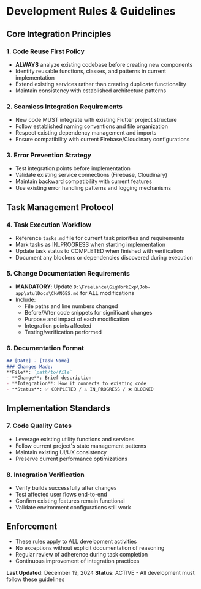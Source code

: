 # Development Rules & Guidelines

## Core Integration Principles

### 1. Code Reuse First Policy
- **ALWAYS** analyze existing codebase before creating new components
- Identify reusable functions, classes, and patterns in current implementation
- Extend existing services rather than creating duplicate functionality
- Maintain consistency with established architecture patterns

### 2. Seamless Integration Requirements
- New code MUST integrate with existing Flutter project structure
- Follow established naming conventions and file organization
- Respect existing dependency management and imports
- Ensure compatibility with current Firebase/Cloudinary configurations

### 3. Error Prevention Strategy
- Test integration points before implementation
- Validate existing service connections (Firebase, Cloudinary)
- Maintain backward compatibility with current features
- Use existing error handling patterns and logging mechanisms

## Task Management Protocol

### 4. Task Execution Workflow
- Reference `tasks.md` file for current task priorities and requirements
- Mark tasks as IN_PROGRESS when starting implementation
- Update task status to COMPLETED when finished with verification
- Document any blockers or dependencies discovered during execution

### 5. Change Documentation Requirements
- **MANDATORY**: Update `D:\Freelance\GigWorkExp\Job-app\atulDocs\CHANGES.md` for ALL modifications
- Include:
  - File paths and line numbers changed
  - Before/After code snippets for significant changes
  - Purpose and impact of each modification
  - Integration points affected
  - Testing/verification performed

### 6. Documentation Format
```markdown
## [Date] - [Task Name]
### Changes Made:
**File**: `path/to/file`
- **Change**: Brief description
- **Integration**: How it connects to existing code
- **Status**: ✅ COMPLETED / ⚠️ IN_PROGRESS / ❌ BLOCKED
```

## Implementation Standards

### 7. Code Quality Gates
- Leverage existing utility functions and services
- Follow current project's state management patterns
- Maintain existing UI/UX consistency
- Preserve current performance optimizations

### 8. Integration Verification
- Verify builds successfully after changes
- Test affected user flows end-to-end
- Confirm existing features remain functional
- Validate environment configurations still work

## Enforcement
- These rules apply to ALL development activities
- No exceptions without explicit documentation of reasoning
- Regular review of adherence during task completion
- Continuous improvement of integration practices

**Last Updated**: December 19, 2024
**Status**: ACTIVE - All development must follow these guidelines